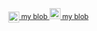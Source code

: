<a href="https://www.gitsu.cn">
  <img align="center" alt="wineSu" width="22px" src="https://www.gitsu.cn/static/img/favicon.ico" />
  my blob
</a>
<a href="https://www.gitsu.cn">
  <img alt="wineSu" width="22px" src="https://www.gitsu.cn/static/img/favicon.ico" />
  my blob
</a>
